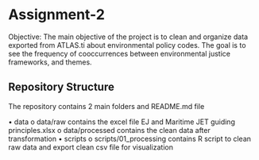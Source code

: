 # Assignment-2

Objective: The main objective of the project is to clean and organize data exported from ATLAS.ti about environmental policy codes. The goal is to see the frequency of cooccurrences between environmental justice frameworks, and themes.


Repository Structure
------------------------------------------------------------------------

The repository contains 2 main folders and README.md file

•	data
o	data/raw contains the excel file EJ and Maritime JET guiding principles.xlsx
o	data/processed contains the clean data after transformation
•	scripts
o	scripts/01_processing contains R script to clean raw data and export clean csv file for visualization
 
